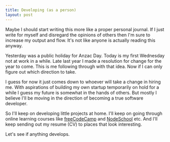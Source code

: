 ```yaml
---
title: Developing (as a person)
layout: post
---
```


Maybe I should start writing this more like a proper personal journal. If I just write for myself and disregard the opinions of others then I'm sure to increase my output and flow. It's not like anyone is actually reading this anyway.

Yesterday was a public holiday for Anzac Day. Today is my first Wednesday not at work in a while. Late last year I made a resolution for change for the year to come. This is me following through with that idea. Now if I can only figure out which direction to take.

I guess for now it just comes down to whoever will take a change in hiring me. With aspirations of building my own startup temporarily on hold for a while I guess my future is somewhat in the hands of others. But mostly I believe I'll be moving in the direction of becoming a true software developer.

So I'll keep on developing little projects at home. I'll keep on going through online learning courses like [freeCodeCamp](http://www.freecodecamp.com) and [NodeSchool](http://nodeschool.io/) etc. And I'll keep sending out my resume (CV) to places that look interesting.

Let's see if anything develops.